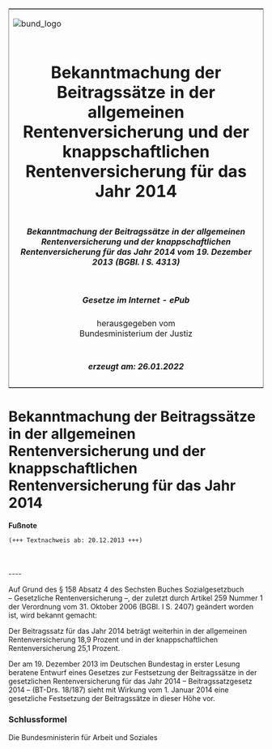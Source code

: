 <span id="DECKBLATT.html"></span>

<table border="0" frame="border" width="100%">

<tr valign="top">

<td align="left">

![bund\_logo](BfJ_2021_Web_de_de.gif)

</td>

<td align="right">

 

</td>

</tr>

<tr align="center" valign="middle">

<td colspan="2">

# Bekanntmachung der Beitragssätze in der allgemeinen Rentenversicherung und der knappschaftlichen Rentenversicherung für das Jahr 2014

</td>

</tr>

<tr align="center" valign="middle">

<td colspan="2">

##### Bekanntmachung der Beitragssätze in der allgemeinen Rentenversicherung und der knappschaftlichen Rentenversicherung für das Jahr 2014 vom 19. Dezember 2013 (BGBl. I S. 4313)

</td>

</tr>

<tr align="center" valign="middle">

<td colspan="2">

  
  

##### Gesetze im Internet - ePub  
  
herausgegeben vom  
Bundesministerium der Justiz

</td>

</tr>

<tr align="center" valign="bottom">

<td colspan="2">

  
  

##### erzeugt am: 26.01.2022

</td>

</tr>

</table>

<span id="BJNR431300013.html"></span>

# Bekanntmachung der Beitragssätze in der allgemeinen Rentenversicherung und der knappschaftlichen Rentenversicherung für das Jahr 2014

<div>

  
**Fußnote**

<div class="jnhtml">

<div>

<div class="jurAbsatz">

  

``` 
(+++ Textnachweis ab: 20.12.2013 +++) 

 
```

</div>

</div>

</div>

</div>

<span id="BJNR431300013BJNE000100000.html"></span>

###   
\----

<div>

<div class="jnhtml">

<div>

<div class="jurAbsatz">

Auf Grund des § 158 Absatz 4 des Sechsten Buches Sozialgesetzbuch
<span style="white-space: nowrap">– Gesetzliche</span>
Rentenversicherung –, der zuletzt durch Artikel 259 Nummer 1 der
Verordnung vom 31. Oktober 2006 (BGBl. I S. 2407) geändert worden ist,
wird bekannt gemacht:

</div>

<div class="jurAbsatz">

Der Beitragssatz für das Jahr 2014 beträgt weiterhin in der allgemeinen
Rentenversicherung 18,9 Prozent und in der knappschaftlichen
Rentenversicherung 25,1 Prozent.

</div>

<div class="jurAbsatz">

Der am 19. Dezember 2013 im Deutschen Bundestag in erster Lesung
beratene Entwurf eines Gesetzes zur Festsetzung der Beitragssätze in der
gesetzlichen Rentenversicherung für das Jahr 2014 – Beitragssatzgesetz
2014 – (BT-Drs. 18/187) sieht mit Wirkung vom 1. Januar 2014 eine
gesetzliche Festsetzung der Beitragssätze in dieser Höhe vor.

</div>

</div>

</div>

</div>

<span id="BJNR431300013BJNE000200000.html"></span>

### Schlussformel  

<div>

<div class="jnhtml">

<div>

<div class="jurAbsatz">

<span class="SP">Die Bundesministerin für Arbeit und Soziales</span>

</div>

</div>

</div>

</div>

